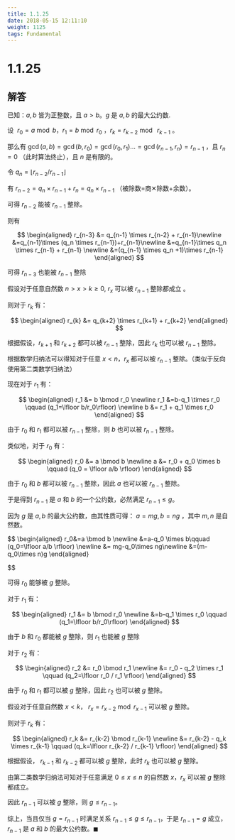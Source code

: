 ```yaml
---
title: 1.1.25
date: 2018-05-15 12:11:10
weight: 1125
tags: Fundamental
---
```


# 1.1.25

## 解答

已知：$a,b$ 皆为正整数，且 $a>b$。$g$ 是 $a,b$ 的最大公约数.

设 $\ r_0=a \bmod b$，$r_1=b \bmod r_0$ ，$r_k = r_{k-2} \bmod\ r_{k-1}$ 。

那么有 $\gcd(a,b)=\gcd(b,r_0)=\gcd(r_0,r_1)...=\gcd(r_{n-1},r_n)=r_{n-1}$ ，且 $r_n=0$ （此时算法终止），且 $n$ 是有限的。

令 $q_n=\lfloor r_{n-2}/r_{n-1} \rfloor$

有 $r_{n-2}=q_n\times r_{n-1} + r_n=q_n\times r_{n-1}$ （被除数=商✕除数+余数）。

可得 $r_{n-2}$ 能被 $r_{n-1}$ 整除。

则有

$$
\begin{aligned}
    r_{n-3} &= q_{n-1} \times r_{n-2} + r_{n-1}\newline 
    &=q_{n-1}\times (q_n \times r_{n-1})+r_{n-1}\newline 
    &=q_{n-1}\times q_n \times r_{n-1} + r_{n-1} \newline 
    &=(q_{n-1} \times q_n +1)\times r_{n-1}
\end{aligned}
$$

可得 $r_{n-3}$ 也能被 $r_{n-1}$ 整除

假设对于任意自然数 $n > x > k \ge 0$, $r_x$ 可以被 $r_{n-1}$ 整除都成立 。

则对于 $r_k$ 有：

$$
\begin{aligned}
    r_{k} &= q_{k+2} \times r_{k+1} + r_{k+2}
\end{aligned}
$$

根据假设，$r_{k+1}$ 和 $r_{k+2}$ 都可以被 $r_{n-1}$ 整除，因此 $r_k$ 也可以被 $r_{n-1}$ 整除。

根据数学归纳法可以得知对于任意 $x<n$，$r_x$ 都可以被 $r_{n-1}$ 整除。（类似于反向使用第二类数学归纳法）

现在对于 $r_1$ 有：

$$
\begin{aligned}
    r_1 &= b \bmod r_0 \newline
    r_1 &=b-q_1 \times r_0 \qquad (q_1=\lfloor b/r_0\rfloor) \newline
    b &= r_1 + q_1 \times r_0 
\end{aligned}
$$

由于 $r_0$ 和 $r_1$ 都可以被 $r_{n-1}$ 整除，则 $b$ 也可以被 $r_{n-1}$ 整除。

类似地，对于 $r_0$ 有：

$$
\begin{aligned}
    r_0 &= a \bmod b \newline
    a &= r_0 + q_0 \times b \qquad (q_0 = \lfloor a/b \rfloor)
\end{aligned}
$$

由于 $r_0$ 和 $b$ 都可以被 $r_{n-1}$ 整除，因此 $a$ 也可以被 $r_{n-1}$ 整除。

于是得到 $r_{n-1}$ 是 $a$ 和 $b$ 的一个公约数，必然满足 $r_{n-1} \le g$。

因为 $g$ 是 $a,b$ 的最大公约数，由其性质可得：
$a=mg,b=ng$ ，其中 $m,n$ 是自然数。

$$
\begin{aligned}
    r_0&=a \bmod b \newline
    &=a-q_0 \times b\qquad (q_0=\lfloor a/b \rfloor) \newline
    &= mg-q_0\times ng\newline
    &=(m-q_0\times n)g
\end{aligned}

$$

可得 $r_0$ 能够被 $g$ 整除。

对于 $r_1$ 有：

$$
\begin{aligned}
    r_1 &= b \bmod r_0 \newline
    &=b-q_1 \times r_0 \qquad (q_1=\lfloor b/r_0\rfloor)
\end{aligned}
$$

由于 $b$ 和 $r_0$ 都能被 $g$ 整除，则 $r_1$ 也能被 $g$ 整除


对于 $r_2$ 有：

$$
\begin{aligned}
    r_2 &= r_0 \bmod r_1 \newline
    &= r_0 - q_2 \times r_1 \qquad (q_2=\lfloor r_0 / r_1 \rfloor)
\end{aligned}
$$

由于 $r_0$ 和 $r_1$ 都可以被 $g$ 整除，因此 $r_2$ 也可以被 $g$ 整除。

假设对于任意自然数 $x < k$， $r_x=r_{x-2} \bmod r_{x-1}$ 可以被 $g$ 整除。

则对于 $r_k$ 有：

$$
\begin{aligned}
    r_k &= r_{k-2} \bmod r_{k-1} \newline
    &= r_{k-2} - q_k \times r_{k-1} \qquad (q_k=\lfloor r_{k-2} / r_{k-1} \rfloor)
\end{aligned}
$$

根据假设， $r_{k-1}$ 和 $r_{k-2}$ 都可以被 $g$ 整除，此时 $r_k$ 也可以被 $g$ 整除。

由第二类数学归纳法可知对于任意满足 $0 \le x \le n$ 的自然数 $x$，$r_x$ 可以被 $g$ 整除都成立。

因此 $r_{n-1}$ 可以被 $g$ 整除，则 $g\le r_{n-1}$。

综上，当且仅当 $g=r_{n-1}$ 时满足关系 $r_{n-1} \le g \le r_{n-1}$，于是 $r_{n-1}=g$ 成立，$r_{n-1}$ 是 $a$ 和 $b$ 的最大公约数。$\blacksquare$
